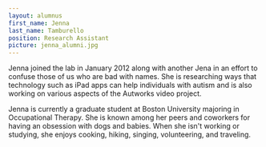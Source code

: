 ```yaml
---
layout: alumnus
first_name: Jenna 
last_name: Tamburello
position: Research Assistant
picture: jenna_alumni.jpg 
---
```


Jenna joined the lab in January 2012 along with another Jena in an effort to confuse those of us who are bad with names. She is researching ways that technology such as iPad apps can help individuals with autism and is also working on various aspects of the Autworks video project.

Jenna is currently a graduate student at Boston University majoring in Occupational Therapy. She is known among her peers and coworkers for having an obsession with dogs and babies. When she isn't working or studying, she enjoys cooking, hiking, singing, volunteering, and traveling.
